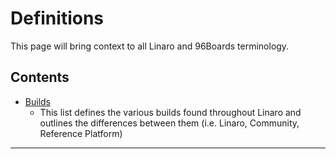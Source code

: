 # Definitions

This page will bring context to all Linaro and 96Boards terminology.

## Contents

- [Builds](Builds.md)
   - This list defines the various builds found throughout Linaro and outlines the differences between them (i.e. Linaro, Community, Reference Platform)
   
***

